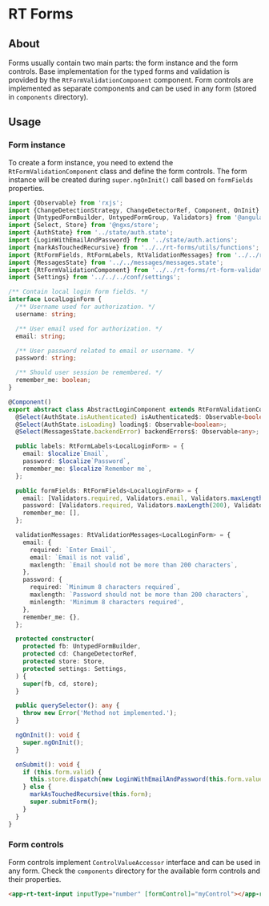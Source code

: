 # RT Forms

## About

Forms usually contain two main parts: the form instance and the form controls.
Base implementation for the typed forms and validation is provided by the `RtFormValidationComponent` component.
Form controls are implemented as separate components and can be used in any form (stored in `components` directory).

## Usage

### Form instance

To create a form instance, you need to extend the `RtFormValidationComponent` class and define the form controls.
The form instance will be created during `super.ngOnInit()` call based on `formFields` properties.

```typescript
import {Observable} from 'rxjs';
import {ChangeDetectionStrategy, ChangeDetectorRef, Component, OnInit} from '@angular/core';
import {UntypedFormBuilder, UntypedFormGroup, Validators} from '@angular/forms';
import {Select, Store} from '@ngxs/store';
import {AuthState} from '../state/auth.state';
import {LoginWithEmailAndPassword} from '../state/auth.actions';
import {markAsTouchedRecursive} from '../../rt-forms/utils/functions';
import {RtFormFields, RtFormLabels, RtValidationMessages} from '../../rt-forms/symbols';
import {MessagesState} from '../../messages/messages.state';
import {RtFormValidationComponent} from '../../rt-forms/rt-form-validation.component';
import {Settings} from '../../../conf/settings';

/** Contain local login form fields. */
interface LocalLoginForm {
  /** Username used for authorization. */
  username: string;

  /** User email used for authorization. */
  email: string;

  /** User password related to email or username. */
  password: string;

  /** Should user session be remembered. */
  remember_me: boolean;
}

@Component()
export abstract class AbstractLoginComponent extends RtFormValidationComponent<LocalLoginForm> implements OnInit {
  @Select(AuthState.isAuthenticated) isAuthenticated$: Observable<boolean>;
  @Select(AuthState.isLoading) loading$: Observable<boolean>;
  @Select(MessagesState.backendError) backendErrors$: Observable<any>;

  public labels: RtFormLabels<LocalLoginForm> = {
    email: $localize`Email`,
    password: $localize`Password`,
    remember_me: $localize`Remember me`,
  };

  public formFields: RtFormFields<LocalLoginForm> = {
    email: [Validators.required, Validators.email, Validators.maxLength(200)],
    password: [Validators.required, Validators.maxLength(200), Validators.minLength(8)],
    remember_me: [],
  };

  validationMessages: RtValidationMessages<LocalLoginForm> = {
    email: {
      required: `Enter Email`,
      email: `Email is not valid`,
      maxlength: `Email should not be more than 200 characters`,
    },
    password: {
      required: `Minimum 8 characters required`,
      maxlength: `Password should not be more than 200 characters`,
      minlength: 'Minimum 8 characters required',
    },
    remember_me: {},
  };

  protected constructor(
    protected fb: UntypedFormBuilder,
    protected cd: ChangeDetectorRef,
    protected store: Store,
    protected settings: Settings,
  ) {
    super(fb, cd, store);
  }

  public querySelector(): any {
    throw new Error('Method not implemented.');
  }

  ngOnInit(): void {
    super.ngOnInit();
  }

  onSubmit(): void {
    if (this.form.valid) {
      this.store.dispatch(new LoginWithEmailAndPassword(this.form.value));
    } else {
      markAsTouchedRecursive(this.form);
      super.submitForm();
    }
  }
}
```

### Form controls

Form controls implement `ControlValueAccessor` interface and can be used in any form.
Check the `components` directory for the available form controls and their properties.

```html
<app-rt-text-input inputType="number" [formControl]="myControl"></app-rt-text-input>
```



